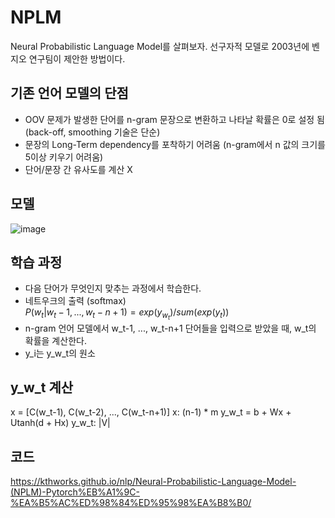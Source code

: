 # NPLM

Neural Probabilistic Language Model를 살펴보자. 선구자적 모델로 2003년에 벤지오 연구팀이 제안한 방법이다. 

## 기존 언어 모델의 단점

- OOV 문제가 발생한 단어를 n-gram 문장으로 변환하고 나타날 확률은 0로 설정 됨 (back-off, smoothing 기술은 단순)
- 문장의 Long-Term dependency를 포착하기 어려움 (n-gram에서 n 값의 크기를 5이상 키우기 어려움)
- 단어/문장 간 유사도를 계산 X

## 모델
![image](https://user-images.githubusercontent.com/75521926/177001101-39148dcd-3fb5-4ebf-9007-ee2f420ab07c.png)

## 학습 과정
- 다음 단어가 무엇인지 맞추는 과정에서 학습한다.
- 네트우크의 출력 (softmax)  
  $P(w_t|w_t-1, ..., w_t-n+1) = exp(y_w_t) / sum(exp(y_t))$
- n-gram 언어 모델에서 w_t-1, ..., w_t-n+1 단어들을 입력으로 받았을 때, w_t의 확률을 계산한다.
- y_i는 y_w_t의 원소

## y_w_t 계산
x = [C(w_t-1), C(w_t-2), ..., C(w_t-n+1)]
x: (n-1) * m
y_w_t = b + Wx + Utanh(d + Hx)
y_w_t: |V|

## 코드
https://kthworks.github.io/nlp/Neural-Probabilistic-Language-Model-(NPLM)-Pytorch%EB%A1%9C-%EA%B5%AC%ED%98%84%ED%95%98%EA%B8%B0/
